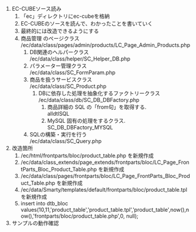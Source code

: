 ﻿1. EC-CUBEソース読み<br />
	1. 「ec」ディレクトリにec-cubeを格納
	1. EC-CUBEのソースを読んで、わかったことを書いていく
	1. 最終的には改造できるようにする
	1. 商品管理 のページクラス<br />
	/ec/data/class/pages/admin/products/LC_Page_Admin_Products.php<br />
		1. DB関連のヘルパークラス<br />
		/ec/data/class/helper/SC_Helper_DB.php<br />
		1. パラメーター管理クラス<br />
		/ec/data/class/SC_FormParam.php<br />
		1. 商品を扱うサービスクラス<br />
		/ec/data/class/SC_Product.php<br />
			1. DBに依存した処理を抽象化するファクトリークラス<br />
			/ec/data/class/db/SC_DB_DBFactory.php<br />
				1. 商品詳細の SQL の「from句」を取得する.<br />
				alldtlSQL<br />
				1. MySQL 固有の処理をするクラス.<br />
				SC_DB_DBFactory_MYSQL<br />
		1. SQLの構築・実行を行う<br />
		/ec/data/class/SC_Query.php<br />
1. 改造箇所
	1. /ec/html/frontparts/bloc/product_table.php を新規作成
	1. /ec/data/class_extends/page_extends/frontparts/bloc/LC_Page_FrontParts_Bloc_Product_Table.php を新規作成
	1. /ec/data/class/pages/frontparts/bloc/LC_Page_FrontParts_Bloc_Product_Table.php を新規作成
	1. /ec/data/Smarty/templates/default/frontparts/bloc/product_table.tpl を新規作成
	1. insert into dtb_bloc values(10,11,'product_table','product_table.tpl','product_table',now(),now(),'frontparts/bloc/product_table.php',0, null);
1. サンプルの動作確認
